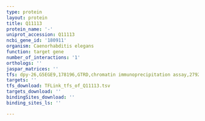 ```yaml
---
type: protein
layout: protein
title: Q11113
protein_name: '-'
uniprot_accession: Q11113
ncbi_gene_id: '180911'
organism: Caenorhabditis elegans
function: target gene
number_of_interactions: '1'
orthologs: ''
jaspar_matrices: ''
tfs: dpy-26,G5EGE9,178196,GTRD,chromatin immunoprecipitation assay,27924024%5Buid%5D,No
targets: ''
tfs_download: TFLink_tfs_of_Q11113.tsv
targets_download: ''
bindingSites_download: ''
binding_sites_ls: ''

---
```

